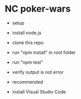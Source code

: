 # NC poker-wars

- setup
 - install node.js
 - clone this repo
 - run "npm install" in root folder
 - run "npm test"
 - verify output is not error

- recommended
 - install Visual Studio Code
